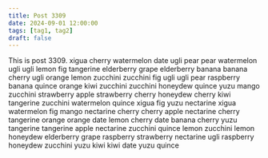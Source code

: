 ```yaml
---
title: Post 3309
date: 2024-09-01 12:00:00
tags: [tag1, tag2]
draft: false
---
```

This is post 3309.
xigua
cherry
watermelon
date
ugli
pear
pear
watermelon
ugli
ugli
lemon
fig
tangerine
elderberry
grape
elderberry
banana
banana
cherry
ugli
orange
lemon
zucchini
zucchini
fig
ugli
ugli
pear
raspberry
banana
quince
orange
kiwi
zucchini
zucchini
honeydew
quince
yuzu
mango
zucchini
strawberry
apple
strawberry
cherry
honeydew
cherry
kiwi
tangerine
zucchini
watermelon
quince
xigua
fig
yuzu
nectarine
xigua
watermelon
fig
mango
nectarine
cherry
cherry
apple
nectarine
cherry
tangerine
orange
orange
date
lemon
cherry
date
banana
cherry
yuzu
tangerine
tangerine
apple
nectarine
zucchini
quince
lemon
zucchini
lemon
honeydew
elderberry
grape
raspberry
strawberry
nectarine
ugli
raspberry
honeydew
zucchini
yuzu
kiwi
kiwi
date
yuzu
quince
